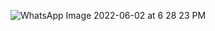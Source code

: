 ![WhatsApp Image 2022-06-02 at 6 28 23 PM](https://user-images.githubusercontent.com/105910992/171983583-3d2e601a-8c5c-41df-9579-dc7bd45be005.jpeg)

